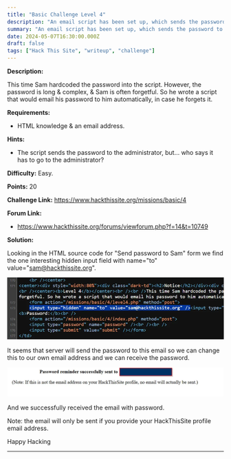 ```yaml
---
title: "Basic Challenge Level 4"
description: "An email script has been set up, which sends the password to the administrator. Requirements: HTML knowledge, an email address"
summary: "An email script has been set up, which sends the password to the administrator. Requirements: HTML knowledge, an email address"
date: 2024-05-07T16:30:00.000Z
draft: false
tags: ["Hack This Site", "writeup", "challenge"]
---
```


**Description:**

This time Sam hardcoded the password into the script. However, the password is long & complex, & Sam is often forgetful. So he wrote a script that would email his password to him automatically, in case he forgets it.

**Requirements:**

- HTML knowledge & an email address.

**Hints:**

- The script sends the password to the administrator, but… who says it has to go to the administrator?

**Difficulty:** Easy.

**Points:** 20

**Challenge Link:** https://www.hackthissite.org/missions/basic/4

**Forum Link:**

- https://www.hackthissite.org/forums/viewforum.php?f=14&t=10749

**Solution:**

Looking in the HTML source code for "Send password to Sam" form we find the one interesting hidden input field with name="to" value="sam@hackthissite.org".

![Level 4.1](files/level-4-1.webp#center)

It seems that server will send the password to this email so we can change this to our own email address and we can receive the password.

![Level 4.2](files/level-4-2.webp#center)

And we successfully received the email with password.

Note: the email will only be sent if you provide your HackThisSite profile email address.

Happy Hacking

---
